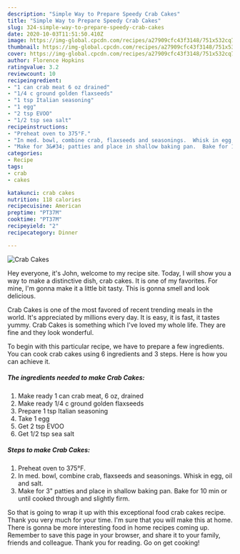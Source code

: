 ```yaml
---
description: "Simple Way to Prepare Speedy Crab Cakes"
title: "Simple Way to Prepare Speedy Crab Cakes"
slug: 324-simple-way-to-prepare-speedy-crab-cakes
date: 2020-10-03T11:51:50.410Z
image: https://img-global.cpcdn.com/recipes/a27909cfc43f3148/751x532cq70/crab-cakes-recipe-main-photo.jpg
thumbnail: https://img-global.cpcdn.com/recipes/a27909cfc43f3148/751x532cq70/crab-cakes-recipe-main-photo.jpg
cover: https://img-global.cpcdn.com/recipes/a27909cfc43f3148/751x532cq70/crab-cakes-recipe-main-photo.jpg
author: Florence Hopkins
ratingvalue: 3.2
reviewcount: 10
recipeingredient:
- "1 can crab meat 6 oz drained"
- "1/4 c ground golden flaxseeds"
- "1 tsp Italian seasoning"
- "1 egg"
- "2 tsp EVOO"
- "1/2 tsp sea salt"
recipeinstructions:
- "Preheat oven to 375°F."
- "In med. bowl, combine crab, flaxseeds and seasonings.  Whisk in egg, oil and salt."
- "Make for 3&#34; patties and place in shallow baking pan.  Bake for 10 min or until cooked through and slightly firm."
categories:
- Recipe
tags:
- crab
- cakes

katakunci: crab cakes 
nutrition: 118 calories
recipecuisine: American
preptime: "PT37M"
cooktime: "PT37M"
recipeyield: "2"
recipecategory: Dinner

---
```



![Crab Cakes](https://img-global.cpcdn.com/recipes/a27909cfc43f3148/751x532cq70/crab-cakes-recipe-main-photo.jpg)

Hey everyone, it's John, welcome to my recipe site. Today, I will show you a way to make a distinctive dish, crab cakes. It is one of my favorites. For mine, I'm gonna make it a little bit tasty. This is gonna smell and look delicious.

Crab Cakes is one of the most favored of recent trending meals in the world. It's appreciated by millions every day. It is easy, it is fast, it tastes yummy. Crab Cakes is something which I've loved my whole life. They are fine and they look wonderful.




To begin with this particular recipe, we have to prepare a few ingredients. You can cook crab cakes using 6 ingredients and 3 steps. Here is how you can achieve it.

<!--inarticleads1-->

##### The ingredients needed to make Crab Cakes:

1. Make ready 1 can crab meat, 6 oz, drained
1. Make ready 1/4 c ground golden flaxseeds
1. Prepare 1 tsp Italian seasoning
1. Take 1 egg
1. Get 2 tsp EVOO
1. Get 1/2 tsp sea salt




<!--inarticleads2-->

##### Steps to make Crab Cakes:

1. Preheat oven to 375°F.
1. In med. bowl, combine crab, flaxseeds and seasonings.  Whisk in egg, oil and salt.
1. Make for 3&#34; patties and place in shallow baking pan.  Bake for 10 min or until cooked through and slightly firm.




So that is going to wrap it up with this exceptional food crab cakes recipe. Thank you very much for your time. I'm sure that you will make this at home. There is gonna be more interesting food in home recipes coming up. Remember to save this page in your browser, and share it to your family, friends and colleague. Thank you for reading. Go on get cooking!
